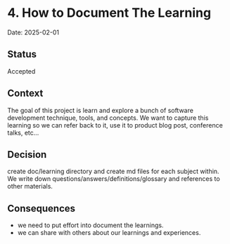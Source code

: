 # 4. How to Document The Learning

Date: 2025-02-01

## Status

Accepted

## Context

The goal of this project is learn and explore a bunch of software development technique, tools, and concepts. We want to capture this learning so we can refer back to it, use it to product blog post, conference talks, etc...

## Decision

create doc/learning directory and create md files for each subject within. We write down questions/answers/definitions/glossary and references to other materials.

## Consequences

- we need to put effort into document the learnings.
- we can share with others about our learnings and experiences.

